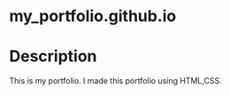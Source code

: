 # my_portfolio.github.io
# Description

This is my portfolio. I made this portfolio using HTML,CSS.
